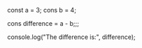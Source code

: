 const a = 3;
cons b = 4;

cons difference = a - b;;;

console.log("The difference is:", difference);
